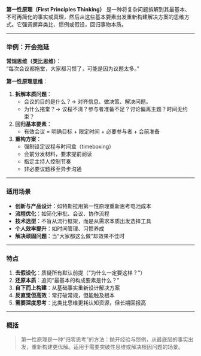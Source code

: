 **第一性原理（First Principles Thinking）** 是一种将复杂问题拆解到其最基本、不可再简化的事实或真理，然后从这些基本要素出发重新构建解决方案的思维方式。它强调摒弃类比、惯例或假设，回归事物本质。

---

### 举例：开会拖延

**常规思维（类比思维）**：  
“每次会议都拖堂，大家都习惯了，可能是因为议题太多。”

**第一性原理思维**：  
1. **拆解本质问题**：  
   - 会议的目的是什么？→ 对齐信息、做决策、解决问题。  
   - 为什么拖堂？→ 议程不清？参与者准备不足？讨论偏离主题？时间无约束？  
2. **回归基本要素**：  
   - 有效会议 = 明确目标 + 限定时间 + 必要参与者 + 会前准备  
3. **重构方案**：  
   - 强制设定议程与时间盒（timeboxing）  
   - 会前分发材料，要求提前阅读  
   - 指定主持人控制节奏  
   - 非必要议题移至异步沟通  

---

### 适用场景

- **创新与产品设计**：如特斯拉用第一性原理重新思考电池成本  
- **流程优化**：如简化审批、会议、协作流程  
- **技术选型**：不盲从流行框架，而是从需求本质出发选择工具  
- **个人效率提升**：如时间管理、习惯养成  
- **解决顽固问题**：当“大家都这么做”却效果不佳时

---

### 特点

1. **去假设化**：质疑所有默认前提（“为什么一定要这样？”）  
2. **还原本质**：追问“最基本的构成要素是什么？”  
3. **自下而上构建**：从基础事实重新设计解决方案  
4. **反直觉但高效**：常打破常规，但能触及根本  
5. **需要深度思考**：比类比思维更耗认知资源，但长期回报高

---

### 概括

> 第一性原理是一种“归零思考”的方法：抛开经验与惯例，从最底层的事实出发，重新构建更优解。适用于需要突破性思维或解决根因问题的场景。